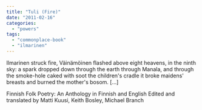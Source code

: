 ```yaml
---
title: "Tuli (Fire)"
date: "2011-02-16"
categories: 
  - "powers"
tags: 
  - "commonplace-book"
  - "ilmarinen"
---
```


Ilmarinen struck fire, Väinämöinen flashed above eight heavens, in the ninth sky: a spark dropped down through the earth through Manala, and through the smoke-hole caked with soot the children's cradle it broke maidens' breasts and burned the mother's bosom. \[...\]

Finnish Folk Poetry: An Anthology in Finnish and English Edited and translated by Matti Kuusi, Keith Bosley, Michael Branch
